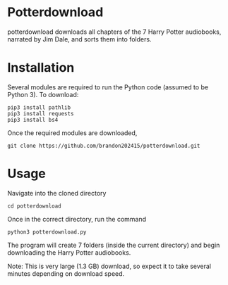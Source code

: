 # Potterdownload
potterdownload downloads all chapters of the 7 Harry Potter audiobooks, narrated by Jim Dale, and sorts them into folders.
# Installation
Several modules are required to run the Python code (assumed to be Python 3).
To download:
```
pip3 install pathlib
pip3 install requests
pip3 install bs4
```
Once the required modules are downloaded,
```
git clone https://github.com/brandon202415/potterdownload.git
```
# Usage
Navigate into the cloned directory
```
cd potterdownload
```
Once in the correct directory, run the command
```
python3 potterdownload.py
```
The program will create 7 folders (inside the current directory) and begin downloading the Harry Potter audiobooks.

Note: This is very large (1.3 GB) download, so expect it to take several minutes depending on download speed.
